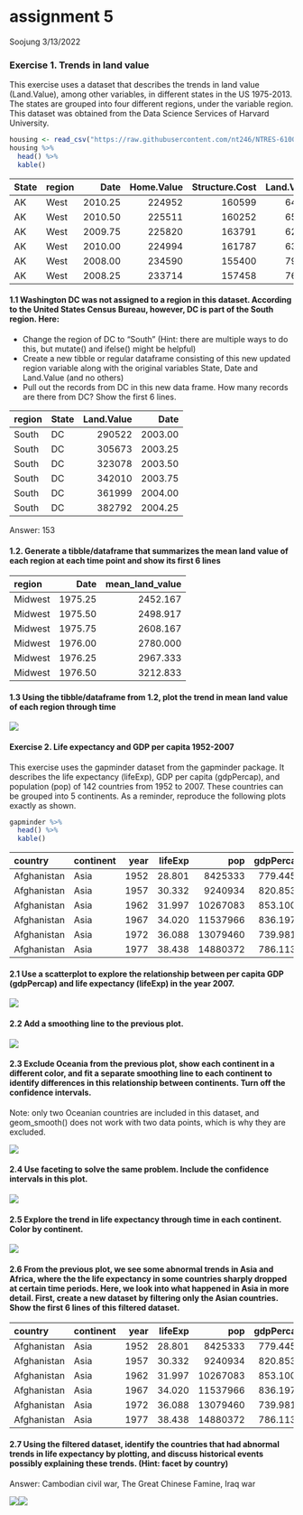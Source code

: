 assignment 5
================
Soojung
3/13/2022

### Exercise 1. Trends in land value

This exercise uses a dataset that describes the trends in land value
(Land.Value), among other variables, in different states in the US
1975-2013. The states are grouped into four different regions, under the
variable region. This dataset was obtained from the Data Science
Services of Harvard University.

``` r
housing <- read_csv("https://raw.githubusercontent.com/nt246/NTRES-6100-data-science/master/datasets/landdata_states.csv")
housing %>%
  head() %>%
  kable()
```

| State | region |    Date | Home.Value | Structure.Cost | Land.Value | Land.Share..Pct. | Home.Price.Index | Land.Price.Index | Year | Qrtr |
|:------|:-------|--------:|-----------:|---------------:|-----------:|-----------------:|-----------------:|-----------------:|-----:|-----:|
| AK    | West   | 2010.25 |     224952 |         160599 |      64352 |             28.6 |            1.481 |            1.552 | 2010 |    1 |
| AK    | West   | 2010.50 |     225511 |         160252 |      65259 |             28.9 |            1.484 |            1.576 | 2010 |    2 |
| AK    | West   | 2009.75 |     225820 |         163791 |      62029 |             27.5 |            1.486 |            1.494 | 2009 |    3 |
| AK    | West   | 2010.00 |     224994 |         161787 |      63207 |             28.1 |            1.481 |            1.524 | 2009 |    4 |
| AK    | West   | 2008.00 |     234590 |         155400 |      79190 |             33.8 |            1.544 |            1.885 | 2007 |    4 |
| AK    | West   | 2008.25 |     233714 |         157458 |      76256 |             32.6 |            1.538 |            1.817 | 2008 |    1 |

#### 1.1 Washington DC was not assigned to a region in this dataset. According to the United States Census Bureau, however, DC is part of the South region. Here:

-   Change the region of DC to “South” (Hint: there are multiple ways to
    do this, but mutate() and ifelse() might be helpful)
-   Create a new tibble or regular dataframe consisting of this new
    updated region variable along with the original variables State,
    Date and Land.Value (and no others)
-   Pull out the records from DC in this new data frame. How many
    records are there from DC? Show the first 6 lines.

| region | State | Land.Value |    Date |
|:-------|:------|-----------:|--------:|
| South  | DC    |     290522 | 2003.00 |
| South  | DC    |     305673 | 2003.25 |
| South  | DC    |     323078 | 2003.50 |
| South  | DC    |     342010 | 2003.75 |
| South  | DC    |     361999 | 2004.00 |
| South  | DC    |     382792 | 2004.25 |

Answer: 153

#### 1.2. Generate a tibble/dataframe that summarizes the mean land value of each region at each time point and show its first 6 lines

| region  |    Date | mean_land_value |
|:--------|--------:|----------------:|
| Midwest | 1975.25 |        2452.167 |
| Midwest | 1975.50 |        2498.917 |
| Midwest | 1975.75 |        2608.167 |
| Midwest | 1976.00 |        2780.000 |
| Midwest | 1976.25 |        2967.333 |
| Midwest | 1976.50 |        3212.833 |

#### 1.3 Using the tibble/dataframe from 1.2, plot the trend in mean land value of each region through time

![](assignment-5_files/figure-gfm/unnamed-chunk-4-1.png)<!-- -->

#### Exercise 2. Life expectancy and GDP per capita 1952-2007

This exercise uses the gapminder dataset from the gapminder package. It
describes the life expectancy (lifeExp), GDP per capita (gdpPercap), and
population (pop) of 142 countries from 1952 to 2007. These countries can
be grouped into 5 continents. As a reminder, reproduce the following
plots exactly as shown.

``` r
gapminder %>%
  head() %>% 
  kable()
```

| country     | continent | year | lifeExp |      pop | gdpPercap |
|:------------|:----------|-----:|--------:|---------:|----------:|
| Afghanistan | Asia      | 1952 |  28.801 |  8425333 |  779.4453 |
| Afghanistan | Asia      | 1957 |  30.332 |  9240934 |  820.8530 |
| Afghanistan | Asia      | 1962 |  31.997 | 10267083 |  853.1007 |
| Afghanistan | Asia      | 1967 |  34.020 | 11537966 |  836.1971 |
| Afghanistan | Asia      | 1972 |  36.088 | 13079460 |  739.9811 |
| Afghanistan | Asia      | 1977 |  38.438 | 14880372 |  786.1134 |

#### 2.1 Use a scatterplot to explore the relationship between per capita GDP (gdpPercap) and life expectancy (lifeExp) in the year 2007.

![](assignment-5_files/figure-gfm/unnamed-chunk-6-1.png)<!-- -->

#### 2.2 Add a smoothing line to the previous plot.

![](assignment-5_files/figure-gfm/unnamed-chunk-7-1.png)<!-- -->

#### 2.3 Exclude Oceania from the previous plot, show each continent in a different color, and fit a separate smoothing line to each continent to identify differences in this relationship between continents. Turn off the confidence intervals.

Note: only two Oceanian countries are included in this dataset, and
geom_smooth() does not work with two data points, which is why they are
excluded.

![](assignment-5_files/figure-gfm/unnamed-chunk-8-1.png)<!-- -->

#### 2.4 Use faceting to solve the same problem. Include the confidence intervals in this plot.

![](assignment-5_files/figure-gfm/unnamed-chunk-9-1.png)<!-- -->

#### 2.5 Explore the trend in life expectancy through time in each continent. Color by continent.

![](assignment-5_files/figure-gfm/unnamed-chunk-10-1.png)<!-- -->

#### 2.6 From the previous plot, we see some abnormal trends in Asia and Africa, where the the life expectancy in some countries sharply dropped at certain time periods. Here, we look into what happened in Asia in more detail. First, create a new dataset by filtering only the Asian countries. Show the first 6 lines of this filtered dataset.

| country     | continent | year | lifeExp |      pop | gdpPercap |
|:------------|:----------|-----:|--------:|---------:|----------:|
| Afghanistan | Asia      | 1952 |  28.801 |  8425333 |  779.4453 |
| Afghanistan | Asia      | 1957 |  30.332 |  9240934 |  820.8530 |
| Afghanistan | Asia      | 1962 |  31.997 | 10267083 |  853.1007 |
| Afghanistan | Asia      | 1967 |  34.020 | 11537966 |  836.1971 |
| Afghanistan | Asia      | 1972 |  36.088 | 13079460 |  739.9811 |
| Afghanistan | Asia      | 1977 |  38.438 | 14880372 |  786.1134 |

#### 2.7 Using the filtered dataset, identify the countries that had abnormal trends in life expectancy by plotting, and discuss historical events possibly explaining these trends. (Hint: facet by country)

Answer: Cambodian civil war, The Great Chinese Famine, Iraq war

![](assignment-5_files/figure-gfm/unnamed-chunk-12-1.png)<!-- -->![](assignment-5_files/figure-gfm/unnamed-chunk-12-2.png)<!-- -->
